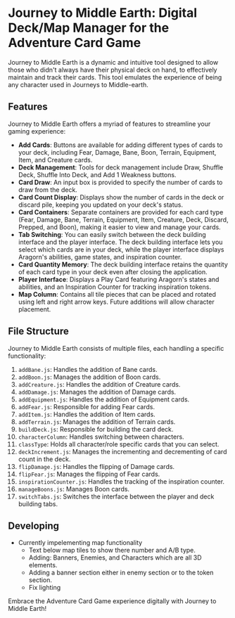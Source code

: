# Journey to Middle Earth: Digital Deck/Map Manager for the Adventure Card Game

Journey to Middle Earth is a dynamic and intuitive tool designed to allow those who didn't always have their physical deck on hand, to effectively maintain and track their cards. This tool emulates the experience of being any character used in Journeys to Middle-earth.

## Features 

Journey to Middle Earth offers a myriad of features to streamline your gaming experience:

- **Add Cards**: Buttons are available for adding different types of cards to your deck, including Fear, Damage, Bane, Boon, Terrain, Equipment, Item, and Creature cards.
- **Deck Management**: Tools for deck management include Draw, Shuffle Deck, Shuffle Into Deck, and Add 1 Weakness buttons.
- **Card Draw**: An input box is provided to specify the number of cards to draw from the deck.
- **Card Count Display**: Displays show the number of cards in the deck or discard pile, keeping you updated on your deck's status.
- **Card Containers**: Separate containers are provided for each card type (Fear, Damage, Bane, Terrain, Equipment, Item, Creature, Deck, Discard, Prepped, and Boon), making it easier to view and manage your cards.
- **Tab Switching**: You can easily switch between the deck building interface and the player interface. The deck building interface lets you select which cards are in your deck, while the player interface displays Aragorn's abilities, game states, and inspiration counter.
- **Card Quantity Memory**: The deck building interface retains the quantity of each card type in your deck even after closing the application.
- **Player Interface**: Displays a Play Card featuring Aragorn's states and abilities, and an Inspiration Counter for tracking inspiration tokens.
- **Map Column**: Contains all tile pieces that can be placed and rotated using left and right arrow keys. Future additions will allow character placement.

## File Structure 

Journey to Middle Earth consists of multiple files, each handling a specific functionality:

1. `addBane.js`: Handles the addition of Bane cards.
2. `addBoon.js`: Manages the addition of Boon cards.
3. `addCreature.js`: Handles the addition of Creature cards.
4. `addDamage.js`: Manages the addition of Damage cards.
5. `addEquipment.js`: Handles the addition of Equipment cards.
6. `addFear.js`: Responsible for adding Fear cards.
7. `addItem.js`: Handles the addition of Item cards.
8. `addTerrain.js`: Manages the addition of Terrain cards.
9. `buildDeck.js`: Responsible for building the card deck. 
10. `characterColumn`: Handles switching between characters.
11. `classType`: Holds all character/role specific cards that you can select.
12. `deckIncrement.js`: Manages the incrementing and decrementing of card count in the deck.
13. `flipDamage.js`: Handles the flipping of Damage cards.
14. `flipFear.js`: Manages the flipping of Fear cards.
15. `inspirationCounter.js`: Handles the tracking of the inspiration counter.
16. `manageBoons.js`: Manages Boon cards.
17. `switchTabs.js`: Switches the interface between the player and deck building tabs.

## Developing
  - Currently impelementing map functionality
    - Text below map tiles to show there number and A/B type.
    - Adding: Banners, Enemies, and Characters which are all 3D elements.
    - Adding a banner section either in enemy section or to the token section. 
    - Fix lighting

Embrace the Adventure Card Game experience digitally with Journey to Middle Earth!
